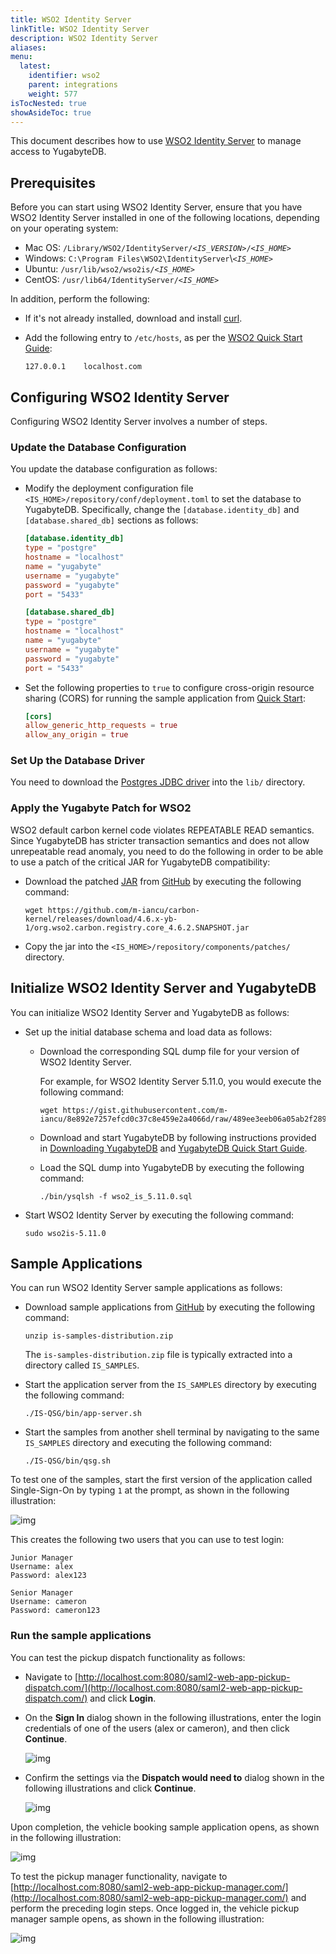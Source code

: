 ```yaml
---
title: WSO2 Identity Server
linkTitle: WSO2 Identity Server
description: WSO2 Identity Server
aliases:
menu:
  latest:
    identifier: wso2
    parent: integrations
    weight: 577
isTocNested: true
showAsideToc: true
---
```


This document describes how to use [WSO2 Identity Server](https://wso2.com/identity-and-access-management/) to manage access to YugabyteDB.

## Prerequisites

Before you can start using WSO2 Identity Server, ensure that you have WSO2 Identity Server installed in one of the following locations, depending on your operating system:

- Mac OS: `/Library/WSO2/IdentityServer/`*`<IS_VERSION>`*`/`*`<IS_HOME>`*
- Windows: `C:\Program Files\WSO2\IdentityServer`\\*`<IS_HOME>`*  
- Ubuntu: `/usr/lib/wso2/wso2is/`*`<IS_HOME>`*
- CentOS: `/usr/lib64/IdentityServer/`*`<IS_HOME>`*

In addition, perform the following: 

- If it's not already installed, download and install [curl](https://curl.haxx.se/download.html).

- Add the following entry to `/etc/hosts`, as per the [WSO2 Quick Start Guide](https://docs.wso2.com/display/IS570/Quick+Start+Guide):

  ```output
  127.0.0.1    localhost.com
  ```

## Configuring WSO2 Identity Server

Configuring WSO2 Identity Server involves a number of steps.

### Update the Database Configuration

You update the database configuration as follows:

- Modify the deployment configuration file `<IS_HOME>/repository/conf/deployment.toml` to set the database to YugabyteDB. Specifically, change the `[database.identity_db]` and `[database.shared_db]` sections as follows:

  ```toml
  [database.identity_db]
  type = "postgre"
  hostname = "localhost"
  name = "yugabyte"
  username = "yugabyte"
  password = "yugabyte"
  port = "5433"
  
  [database.shared_db]
  type = "postgre"
  hostname = "localhost"
  name = "yugabyte"
  username = "yugabyte"
  password = "yugabyte"
  port = "5433"
  ```

- Set the following properties to `true` to configure cross-origin resource sharing (CORS) for running the sample application from [Quick Start](https://is.docs.wso2.com/en/latest/get-started/quick-start-guide/):

  ```toml
  [cors]
  allow_generic_http_requests = true
  allow_any_origin = true
  ```

### Set Up the Database Driver

You need to download the [Postgres JDBC driver](https://jdbc.postgresql.org/download.html) into the `lib/` directory.

### Apply the Yugabyte Patch for WSO2

WSO2 default carbon kernel code violates REPEATABLE READ semantics. Since YugabyteDB has stricter transaction semantics and does not allow unrepeatable read anomaly, you need to do the following in order to be able to use a patch of the critical JAR for YugabyteDB compatibility:

- Download the patched [JAR](https://github.com/m-iancu/carbon-kernel/releases/download/4.6.x-yb-1/org.wso2.carbon.registry.core_4.6.2.SNAPSHOT.jar) from [GitHub](https://github.com/m-iancu/carbon-kernel/releases/tag/4.6.x-yb-1) by executing the following command:

  ```shell
  wget https://github.com/m-iancu/carbon-kernel/releases/download/4.6.x-yb-1/org.wso2.carbon.registry.core_4.6.2.SNAPSHOT.jar
  ```

- Copy the jar into the `<IS_HOME>/repository/components/patches/` directory.

## Initialize WSO2 Identity Server and YugabyteDB

You can initialize WSO2 Identity Server and YugabyteDB as follows: 

- Set up the initial database schema and load data as follows:

  - Download the corresponding SQL dump file for your version of WSO2 Identity Server.

    For example, for WSO2 Identity Server 5.11.0, you would execute the following command:

    ```shell
    wget https://gist.githubusercontent.com/m-iancu/8e892e7257efcd0c37c8e459e2a4066d/raw/489ee3eeb06a05ab2f2896bdd6d2480eb864a8ff/wso2_is_5.11.0.sql
    ```

  - Download and start YugabyteDB by following instructions provided in [Downloading YugabyteDB](https://download.yugabyte.com/) and [YugabyteDB Quick Start Guide](/latest/quick-start/).

  - Load the SQL dump into YugabyteDB by executing the following command:

    ```shell
    ./bin/ysqlsh -f wso2_is_5.11.0.sql
    ```

- Start WSO2 Identity Server by executing the following command:

  ```shell
  sudo wso2is-5.11.0
  ```

## Sample Applications

You can run WSO2 Identity Server sample applications as follows: 

- Download sample applications from [GitHub](https://github.com/wso2/samples-is/releases/download/v4.3.0/is-samples-distribution.zip) by executing the following command:

  ```shell
  unzip is-samples-distribution.zip
  ```

  The `is-samples-distribution.zip` file is typically extracted into a directory called `IS_SAMPLES`.

- Start the application server from the `IS_SAMPLES` directory by executing the following command:

  ```shell
  ./IS-QSG/bin/app-server.sh
  ```

- Start the samples from another shell terminal by navigating to the same `IS_SAMPLES` directory and executing the following command:

  ```shell
  ./IS-QSG/bin/qsg.sh
  ```

To test one of the samples, start the first version of the application called Single-Sign-On by typing `1` at the prompt, as shown in the following illustration:

![img](/images/develop/ecosystem-integrations/wso2-sample.png)

This creates the following two users that you can use to test login:

```output
Junior Manager 
Username: alex 
Password: alex123  

Senior Manager 
Username: cameron 
Password: cameron123
```

### Run the sample applications

You can test the pickup dispatch functionality as follows: 

- Navigate to [http://localhost.com:8080/saml2-web-app-pickup-dispatch.com/](http://localhost.com:8080/saml2-web-app-pickup-dispatch.com/) and click **Login**.

- On the **Sign In** dialog shown in the following illustrations, enter the login credentials of one of the users (alex or cameron), and then click **Continue**.

  ![img](/images/develop/ecosystem-integrations/wso2-test1.png)

- Confirm the settings via the **Dispatch would need to** dialog shown in the following illustrations and click **Continue**.

  ![img](/images/develop/ecosystem-integrations/wso2-test2.png)

Upon completion, the vehicle booking sample application opens, as shown in the following illustration:

![img](/images/develop/ecosystem-integrations/wso2-test3.png)

To test the pickup manager functionality, navigate to [http://localhost.com:8080/saml2-web-app-pickup-manager.com/](http://localhost.com:8080/saml2-web-app-pickup-manager.com/) and perform the preceding login steps. Once logged in, the vehicle pickup manager sample opens, as shown in the following illustration:

![img](/images/develop/ecosystem-integrations/wso2-test4.png)
